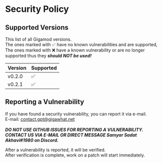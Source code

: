 # Security Policy

## Supported Versions

This list of all Gigamod versions.<br>
The ones marked with :white_check_mark: have no known vulnerabilities and are supported,<br>
The ones marked with :x: have a known vulnerability or are no longer supported thus they ***should NOT be used!***<br>

| Version | Supported          |
| ------- | ------------------ |
| v0.2.0  | :white_check_mark: |
| v0.2.1  | :white_check_mark: |

## Reporting a Vulnerability

If you have found a security vulnerability, you can report it via e-mail.<br>
E-mail: contact.gpt@gigawhat.net
<br>
<br>
***DO NOT USE GITHUB ISSUES FOR REPORTING A VULNERABILITY.<br>
CONTACT US VIA E-MAIL OR DIRECT MESSAGE Samyar Sadat Akhavi#1980 on Discord.***

After a vulnerability is reported, it will be verified.<br>
After verification is complete, work on a patch will start immediately.
